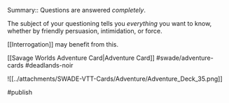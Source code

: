 Summary:: Questions are answered *completely*.

The subject of your questioning tells you *everything* you want to know, whether by friendly persuasion, intimidation, or force.

[[Interrogation]] may benefit from this.

[[Savage Worlds Adventure Card|Adventure Card]] #swade/adventure-cards #deadlands-noir 

![[../attachments/SWADE-VTT-Cards/Adventure/Adventure_Deck_35.png]]

#publish 
